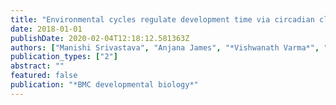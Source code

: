 ```yaml
---
title: "Environmental cycles regulate development time via circadian clock mediated gating of adult emergence"
date: 2018-01-01
publishDate: 2020-02-04T12:18:12.581363Z
authors: ["Manishi Srivastava", "Anjana James", "*Vishwanath Varma*", "Vijay Kumar Sharma", "Vasu Sheeba"]
publication_types: ["2"]
abstract: ""
featured: false
publication: "*BMC developmental biology*"
---
```


